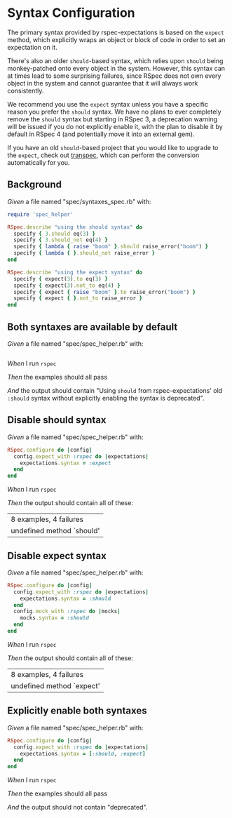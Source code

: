 # Syntax Configuration

The primary syntax provided by rspec-expectations is based on
  the `expect` method, which explicitly wraps an object or block
  of code in order to set an expectation on it.

  There's also an older `should`-based syntax, which relies upon `should` being
  monkey-patched onto every object in the system. However, this syntax can at times lead to
  some surprising failures, since RSpec does not own every object in the system and cannot
  guarantee that it will always work consistently.

  We recommend you use the `expect` syntax unless you have a specific reason you prefer the
  `should` syntax. We have no plans to ever completely remove the `should` syntax but starting
  in RSpec 3, a deprecation warning will be issued if you do not explicitly enable it, with the
  plan to disable it by default in RSpec 4 (and potentially move it into an external gem).

  If you have an old `should`-based project that you would like to upgrade to the `expect`,
  check out [transpec](http://yujinakayama.me/transpec/), which can perform the conversion automatically for you.

## Background

_Given_ a file named "spec/syntaxes_spec.rb" with:

```ruby
require 'spec_helper'

RSpec.describe "using the should syntax" do
  specify { 3.should eq(3) }
  specify { 3.should_not eq(4) }
  specify { lambda { raise "boom" }.should raise_error("boom") }
  specify { lambda { }.should_not raise_error }
end

RSpec.describe "using the expect syntax" do
  specify { expect(3).to eq(3) }
  specify { expect(3).not_to eq(4) }
  specify { expect { raise "boom" }.to raise_error("boom") }
  specify { expect { }.not_to raise_error }
end
```

## Both syntaxes are available by default

_Given_ a file named "spec/spec_helper.rb" with:

```ruby

```

_When_ I run `rspec`

_Then_ the examples should all pass

_And_ the output should contain "Using `should` from rspec-expectations' old `:should` syntax without explicitly enabling the syntax is deprecated".

## Disable should syntax

_Given_ a file named "spec/spec_helper.rb" with:

```ruby
RSpec.configure do |config|
  config.expect_with :rspec do |expectations|
    expectations.syntax = :expect
  end
end
```

_When_ I run `rspec`

_Then_ the output should contain all of these:

|                           |
|---------------------------|
| 8 examples, 4 failures    |
| undefined method `should' |

## Disable expect syntax

_Given_ a file named "spec/spec_helper.rb" with:

```ruby
RSpec.configure do |config|
  config.expect_with :rspec do |expectations|
    expectations.syntax = :should
  end
  config.mock_with :rspec do |mocks|
    mocks.syntax = :should
  end
end
```

_When_ I run `rspec`

_Then_ the output should contain all of these:

|                           |
|---------------------------|
| 8 examples, 4 failures    |
| undefined method `expect' |

## Explicitly enable both syntaxes

_Given_ a file named "spec/spec_helper.rb" with:

```ruby
RSpec.configure do |config|
  config.expect_with :rspec do |expectations|
    expectations.syntax = [:should, :expect]
  end
end
```

_When_ I run `rspec`

_Then_ the examples should all pass

_And_ the output should not contain "deprecated".
